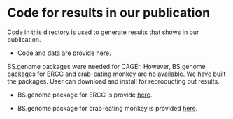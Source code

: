 # Code for results in our publication

Code in this directory is used to generate results that shows in our publication.

* Code and data are provide [here](https://drive.google.com/open?id=1ZbideaS7bWp9ZsWSW0akLt_W0BN4X9n2). 

BS.genome packages were needed for CAGEr. However, BS.genome packages for ERCC and crab-eating monkey are no available. We have built the packages. User can download and install for reproducting out results.

* BS.genome package for ERCC is provide [here](https://drive.google.com/open?id=1cwJSUWcZ8PkYAs7vmUGDYpI_fW3jE3nK).

* BS.genome package for crab-eating monkey is provided [here](https://drive.google.com/open?id=1ZvdSOCV5AbwcqYPZ_SYX42egSRKUGBrC).




